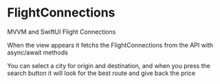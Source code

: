 # FlightConnections
MVVM and SwiftUI Flight Connections  

When the view appears it fetchs the FlightConnections from the API with async/await methods  

You can select a city for origin and destination, and when you press the search button it will look for the best route and give back the price  

